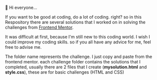 :wave: Hi everyone...

If you want to be good at coding, do a lot of coding. right? so in this Respository there are several solutions that I worked on in solving the challenges from [Frontend Mentor](https://www.frontendmentor.io/home).

It was difficult at first, because I'm still new to this coding world. I wish I could improve my coding skills. so if you all have any advice for me, feel free to advise me.

The folder name represents the challenge. I just copy and paste from the frontend mentor. each challenge folder contains the solutions that I completed, usually there are 2 files that I create (**mysolution.html** and **style.css**), these are for basic challenges (HTML and CSS)